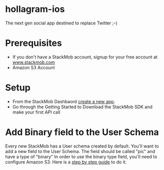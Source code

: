hollagram-ios
=============

The next gen social app destined to replace Twitter ;-)

# Prerequisites
* If you don't have a StackMob account, signup for your free account at <a href="http://www.stackmob.com">www.stackmob.com</a>
* Amazon S3 Account

# Setup
* From the StackMob Dashbaord <a href="https://developer.stackmob.com/start?newapp">create a new app</a>.
* Go through the Getting Started to Download the StackMob SDK and make your first API call
 
# Add Binary field to the User Schema
Every new StackMob has a User schema created by default.  You'll want to add a new field to the User Schema.  The field should be called "pic" and have a type of "binary"
In order to use the binary type field, you'll need to configure Amazon S3.  Here is a <a href="https://developer.stackmob.com/tutorials/dashboard/Adding-a-Binary-Field-to-Schemas">step by step guide</a> to do it.
